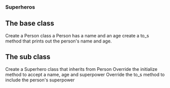 ### Superheros ###

## The base class

Create a Person class
a Person has a name and an age
create a to_s method that prints out the person's name and age.

## The sub class

Create a Superhero class that inherits from Person
Override the initialize method to accept a name, age and superpower
Override the to_s method to include the person's superpower